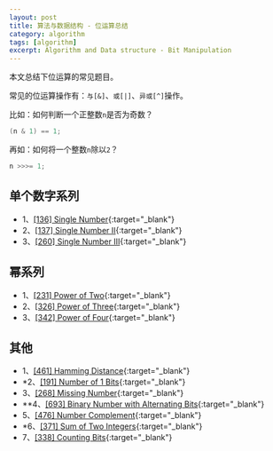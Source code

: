 ```yaml
---
layout: post
title: 算法与数据结构 - 位运算总结
category: algorithm
tags: [algorithm]
excerpt: Algorithm and Data structure - Bit Manipulation
---
```



本文总结下位运算的常见题目。  

常见的位运算操作有：`与[&]`、`或[|]`、`异或[^]`操作。  

比如：如何判断一个正整数`n`是否为奇数？  

``` java
(n & 1) == 1;
```

再如：如何将一个整数`n`除以`2`？  

``` java
n >>>= 1;
```


## 单个数字系列    

- 1、[[136] Single Number](http://yaoyichen.cn/algorithm/2020/03/13/leetcode-136.html){:target="_blank"}  
- 2、[[137] Single Number II](http://yaoyichen.cn/algorithm/2020/06/24/leetcode-137.html){:target="_blank"}  
- 3、[[260] Single Number III](http://yaoyichen.cn/algorithm/2020/03/22/leetcode-260.html){:target="_blank"}  


## 幂系列    

- 1、[[231] Power of Two](http://yaoyichen.cn/algorithm/2020/03/21/leetcode-231.html){:target="_blank"}  
- 2、[[326] Power of Three](http://yaoyichen.cn/algorithm/2020/06/24/leetcode-326.html){:target="_blank"}  
- 3、[[342] Power of Four](http://yaoyichen.cn/algorithm/2020/03/21/leetcode-342.html){:target="_blank"}  


## 其他      

- 1、[[461] Hamming Distance](http://yaoyichen.cn/algorithm/2020/06/23/leetcode-461.html){:target="_blank"}  
- *2、[[191] Number of 1 Bits](http://yaoyichen.cn/algorithm/2020/06/23/leetcode-191.html){:target="_blank"}  
- 3、[[268] Missing Number](http://yaoyichen.cn/algorithm/2020/02/17/leetcode-268.html){:target="_blank"}  
- **4、[[693] Binary Number with Alternating Bits](http://yaoyichen.cn/algorithm/2020/03/21/leetcode-693.html){:target="_blank"}  
- 5、[[476] Number Complement](http://yaoyichen.cn/algorithm/2020/03/19/leetcode-476.html){:target="_blank"}  
- *6、[[371] Sum of Two Integers](http://yaoyichen.cn/algorithm/2020/06/24/leetcode-371.html){:target="_blank"}  
- 7、[[338] Counting Bits](http://yaoyichen.cn/algorithm/2020/03/21/leetcode-338.html){:target="_blank"}  